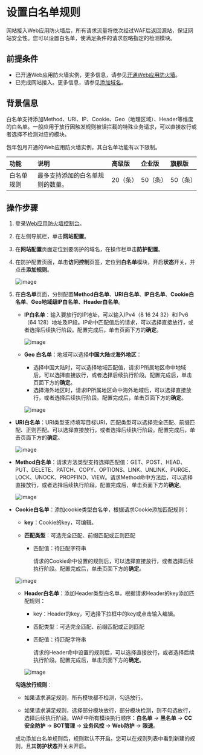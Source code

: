 # 设置白名单规则

网站接入Web应用防火墙后，所有请求流量将依次经过WAF后返回源站，保证网站安全性。您可以设置白名单，使满足条件的请求忽略指定的检测模块。

## 前提条件

- 已开通Web应用防火墙实例，更多信息，请参见[开通Web应用防火墙](https://docs.jdcloud.com/cn/web-application-firewall/purchase-process)。
- 已完成网站接入。更多信息，请参见[添加域名](https://docs.jdcloud.com/cn/web-application-firewall/step-1)。

## 背景信息

白名单支持添加Method、URI、IP、Cookie、Geo（地理区域）、Header等维度的白名单。一般应用于放行因触发规则被误拦截的特殊业务请求，可以直接放行或者选择不检测对应的模块。

包年包月开通的Web应用防火墙实例，其白名单功能有以下限制。

| 功能       | 说明                             | 高级版   | 企业版   | 旗舰版   |
| :--------- | :------------------------------- | :------- | :------- | :------- |
| 白名单规则 | 最多支持添加的白名单规则的数量。 | 20（条） | 50（条） | 50（条） |

## 操作步骤

1. 登录[Web应用防火墙控制台](https://cloudwaf-console.jdcloud.com/overview/business)。

2. 在左侧导航栏，单击**网站配置**。

3. 在**网站配置**页面定位到要防护的域名，在操作栏单击**防护配置**。

4. 在防护配置页面，单击**访问控制**页签，定位到**白名单**模块，开启**状态**开关，并点击**添加规则**。

   ![image](../../../../../image/WAF/protect-configure/20.White-List.png)

5. 在**白名单**页面，分别配置**Method白名单**、**URI白名单**、**IP白名单**、**Cookie白名单**、**Geo地域级IP白名单**、**Header白名单**。

   - **IP白名单**：输入要放行的IP地址，可以输入IPv4（8 16 24 32）和IPv6（64 128）地址及IP段。IP命中匹配值后的请求，可以选择直接放行，或者选择后续执行阶段。配置完成后，单击页面下方的**确定**。

     ![image](../../../../../image/WAF/protect-configure/23.White-List-IP.png)

   - **Geo 白名单**：地域可以选择**中国大陆**或**海外地区**：

     - 选择中国大陆时，可以选择地域匹配值，请求IP所属地区命中地域后，可以选择直接放行，或者选择后续执行阶段。配置完成后，单击页面下方的**确定**。
     - 选择海外地区时，请求IP所属地区命中海外地域后，可以选择直接放行，或者选择后续执行阶段。配置完成后，单击页面下方的**确定**。
     
     ![image](../../../../../image/WAF/protect-configure/25.White-List-Geo.png)
          

- **URI白名单**：URI类型支持填写目标URI，匹配类型可以选择完全匹配、前缀匹配、正则匹配。可以选择直接放行，或者选择后续执行阶段。配置完成后，单击页面下方的**确定**。
  
  ![image](../../../../../image/WAF/protect-configure/22.White-List-URI.png)
  
- **Method白名单**：请求方法类型支持选择匹配值：GET、POST、HEAD、PUT、DELETE、PATCH、COPY、OPTIONS、LINK、UNLINK、PURGE、LOCK、UNOCK、PROPFIND、VIEW。请求Method命中方法后，可以选择直接放行，或者选择后续执行阶段。配置完成后，单击页面下方的**确定**。
  
  ![image](../../../../../image/WAF/protect-configure/21.White-List-Method.png)
  
- **Cookie白名单**：添加cookie类型白名单，根据请求Cookie添加匹配规则：
  
  - **key**：Cookie的key，可编辑。
  
  - **匹配类型**：可选完全匹配、前缀匹配或正则匹配
  
     - 匹配值：待匹配字符串
  
       请求的Cookie命中设置的规则后，可以选择直接放行，或者选择后续执行阶段。配置完成后，单击页面下方的**确定**。
  
  ![image](../../../../../image/WAF/protect-configure/24.White-List-Cookie.png)
  
   - **Header白名单**：添加Header类型白名单，根据请求Header的key添加匹配规则：
  
     - key：Header的key，可选择下拉框中的key或点击输入编辑。
  
     - 匹配类型：可选完全匹配、前缀匹配或正则匹配
  
     - 匹配值：待匹配字符串
  
       请求的Header命中设置的规则后，可以选择直接放行，或者选择后续执行阶段。配置完成后，单击页面下方的**确定**。
  
     ![image](../../../../../image/WAF/protect-configure/26.White-List-Header.png)
  
   **勾选放行规则**：
  
   - 如果请求满足规则，所有模块都不检测，勾选放行。
  
   - 如果请求满足规则，选择部分模块放行，部分模块检测，则不勾选放行，选择后续执行阶段。WAF中所有模块执行顺序：**白名单** -> **黑名单** -> **CC安全防护** -> **BOT管理** -> **业务风控** -> **Web防护** -> **限速**。
  
   成功添加白名单规则后，规则默认不开启。您可以在规则列表中看到新建的规则，且其**防护状态**开关未开启。

